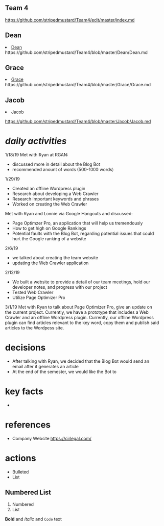 ## Team 4
https://github.com/stripedmustard/Team4/edit/master/index.md

## Dean
<!DOCTYPE html>
<html>
<body>
  <li><a href="dean">Dean</a></li>  
	</body>
	</html>
	  https://github.com/stripedmustard/Team4/blob/master/Dean/Dean.md
	
## Grace
<html>
<body>
	<li><a href="#grace">Grace</a></li>
	
</body>
</html>
https://github.com/stripedmustard/Team4/blob/master/Grace/Grace.md

## Jacob
<html>
<body>
	<li><a href="#jacob">Jacob</a></li>
 
</body>
</html>

https://github.com/stripedmustard/Team4/blob/master/Jacob/Jacob.md

# _daily activities_

1/18/19
Met with Ryan at RGAN:
- discussed more in detail about the Blog Bot
- recommended anount of words (500-1000 words)
	

1/29/19
- Created an offline Wordpress plugin
- Research about developing a Web Crawler
- Research important keywords and phrases 
- Worked on creating the Web Crawler


Met with Ryan and Lonnie via Google Hangouts and discussed:
- Page Optimzer Pro, an application that will help us tremendously
- How to get high on Google Rankings
- Potential faults with the Blog Bot, regarding potential issues that could hurt the Google ranking of a website


	
	

2/6/19
- we talked about creating the team website
- updating the Web Crawler application
<p>
	
2/12/19
- We built a website to provide a detail of our team meetings, hold our developer notes, and progress with our project
- Tested Web Crawler
- Utilize Page Optimizer Pro
<p>


3/1/19
Met with Ryan to talk about Page Optimizer Pro, give an update on the current project. Currently, we have a prototype that includes a Web Crawler and an offline Wordpress plugin. Currently, our offline Wordpress plugin can find articles relevant to the key word, copy them and publish said articles to the Wordpess site. 






# decisions
- After talking with Ryan, we decided that the Blog Bot would send an email after it generates an article
- At the end of the semester, we would like the Bot to 

# key facts
- 

# references
- Company Website https://cirlegal.com/

# actions



- Bulleted
- List


## Numbered List
1. Numbered
2. List




**Bold** and _Italic_ and `Code` text
